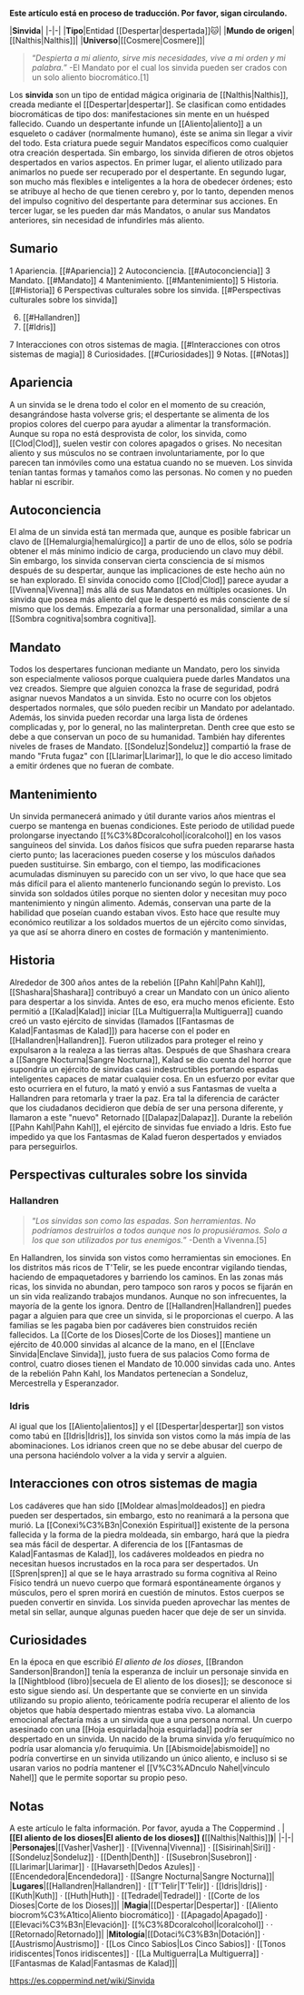 **Este artículo está en proceso de traducción. Por favor, sigan circulando.**


|**Sinvida**|
|-|-|
|**Tipo**|Entidad [[Despertar\|despertada]]🐱︎|
|**Mundo de origen**|[[Nalthis\|Nalthis]]|
|**Universo**|[[Cosmere\|Cosmere]]|

>“*Despierta a mi aliento, sirve mis necesidades, vive a mi orden y mi palabra.*”
\-El Mandato por el cual los sinvida pueden ser crados con un solo aliento biocromático.[1]


Los **sinvida** son un tipo de entidad mágica originaria de [[Nalthis\|Nalthis]], creada mediante el [[Despertar\|despertar]]. Se clasifican como entidades biocromáticas de tipo dos: manifestaciones sin mente en un huésped fallecido.
Cuando un despertante infunde un [[Aliento\|aliento]] a un esqueleto o cadáver (normalmente humano), éste se anima sin llegar a vivir del todo. Esta criatura puede seguir Mandatos específicos como cualquier otra creación despertada.
Sin embargo, los sinvida difieren de otros objetos despertados en varios aspectos. En primer lugar, el aliento utilizado para animarlos no puede ser recuperado por el despertante. En segundo lugar, son mucho más flexibles e inteligentes a la hora de obedecer órdenes; esto se atribuye al hecho de que tienen cerebro y, por lo tanto, dependen menos del impulso cognitivo del despertante para determinar sus acciones. En tercer lugar, se les pueden dar más Mandatos, o anular sus Mandatos anteriores, sin necesidad de infundirles más aliento.

## Sumario

1 Apariencia. [[#Apariencia]] 
2 Autoconciencia. [[#Autoconciencia]] 
3 Mandato. [[#Mandato]] 
4 Mantenimiento. [[#Mantenimiento]] 
5 Historia. [[#Historia]] 
6 Perspectivas culturales sobre los sinvida. [[#Perspectivas culturales sobre los sinvida]] 

6. [[#Hallandren]] 
6. [[#Idris]] 


7 Interacciones con otros sistemas de magia. [[#Interacciones con otros sistemas de magia]] 
8 Curiosidades. [[#Curiosidades]] 
9 Notas. [[#Notas]] 


## Apariencia
A un sinvida se le drena todo el color en el momento de su creación, desangrándose hasta volverse gris; el despertante se alimenta de los propios colores del cuerpo para ayudar a alimentar la transformación.  Aunque su ropa no está desprovista de color, los sinvida, como [[Clod\|Clod]], suelen vestir con colores apagados o grises. No necesitan aliento y sus músculos no se contraen involuntariamente, por lo que parecen tan inmóviles como una estatua cuando no se mueven. Los sinvida tenían tantas formas y tamaños como las personas. No comen y no pueden hablar ni escribir.

## Autoconciencia
El alma de un sinvida está tan mermada que, aunque es posible fabricar un clavo de [[Hemalurgia\|hemalúrgico]] a partir de uno de ellos, sólo se podría obtener el más mínimo indicio de carga, produciendo un clavo muy débil. Sin embargo, los sinvida conservan cierta consciencia de sí mismos después de su despertar, aunque las implicaciones de este hecho aún no se han explorado. El sinvida conocido como [[Clod\|Clod]] parece ayudar a [[Vivenna\|Vivenna]] más allá de sus Mandatos en múltiples ocasiones.
Un sinvida que posea más aliento del que le despertó es más consciente de sí mismo que los demás. Empezaría a formar una personalidad, similar a una [[Sombra cognitiva\|sombra cognitiva]].

## Mandato
Todos los despertares funcionan mediante un Mandato, pero los sinvida son especialmente valiosos porque cualquiera puede darles Mandatos una vez creados. Siempre que alguien conozca la frase de seguridad, podrá asignar nuevos Mandatos a un sinvida. Esto no ocurre con los objetos despertados normales, que sólo pueden recibir un Mandato por adelantado. Además, los sinvida pueden recordar una larga lista de órdenes complicadas y, por lo general, no las malinterpretan. Denth cree que esto se debe a que conservan un poco de su humanidad.
También hay diferentes niveles de frases de Mandato. [[Sondeluz\|Sondeluz]] compartió la frase de mando "Fruta fugaz" con [[Llarimar\|Llarimar]], lo que le dio acceso limitado a emitir órdenes que no fueran de combate.

## Mantenimiento
Un sinvida permanecerá animado y útil durante varios años mientras el cuerpo se mantenga en buenas condiciones. Este periodo de utilidad puede prolongarse inyectando [[%C3%8Dcoralcohol\|ícoralcohol]] en los vasos sanguíneos del sinvida. Los daños físicos que sufra pueden repararse hasta cierto punto; las laceraciones pueden coserse y los músculos dañados pueden sustituirse. Sin embargo, con el tiempo, las modificaciones acumuladas disminuyen su parecido con un ser vivo, lo que hace que sea más difícil para el aliento mantenerlo funcionando según lo previsto.
Los sinvida son soldados útiles porque no sienten dolor y necesitan muy poco mantenimiento y ningún alimento. Además, conservan una parte de la habilidad que poseían cuando estaban vivos. Esto hace que resulte muy económico reutilizar a los soldados muertos de un ejército como sinvidas, ya que así se ahorra dinero en costes de formación y mantenimiento.

## Historia
Alrededor de 300 años antes de la rebelión [[Pahn Kahl\|Pahn Kahl]], [[Shashara\|Shashara]] contribuyó a crear un Mandato con un único aliento para despertar a los sinvida. Antes de eso, era mucho menos eficiente. Esto permitió a [[Kalad\|Kalad]] iniciar [[La Multiguerra\|la Multiguerra]] cuando creó un vasto ejército de sinvidas (llamados [[Fantasmas de Kalad\|Fantasmas de Kalad]]) para hacerse con el poder en [[Hallandren\|Hallandren]]. Fueron utilizados para proteger el reino y expulsaron a la realeza a las tierras altas.
Después de que Shashara creara a [[Sangre Nocturna\|Sangre Nocturna]], Kalad se dio cuenta del horror que supondría un ejército de sinvidas casi indestructibles portando espadas inteligentes capaces de matar cualquier cosa. En un esfuerzo por evitar que esto ocurriera en el futuro, la mató y envió a sus Fantasmas de vuelta a Hallandren para retomarla y traer la paz. Era tal la diferencia de carácter que los ciudadanos decidieron que debía de ser una persona diferente, y llamaron a este "nuevo" Retornado [[Dalapaz\|Dalapaz]].
Durante la rebelión [[Pahn Kahl\|Pahn Kahl]], el ejército de sinvidas fue enviado a Idris. Esto fue impedido ya que los Fantasmas de Kalad fueron despertados y enviados para perseguirlos.

## Perspectivas culturales sobre los sinvida
### Hallandren
>“*Los sinvidas son como las espadas. Son herramientas. No podríamos destruirlos a todos aunque nos lo propusiéramos. Solo a los que son utilizados por tus enemigos.*”
\-Denth a Vivenna.[5]


En Hallandren, los sinvida son vistos como herramientas sin emociones. En los distritos más ricos de T'Telir, se les puede encontrar vigilando tiendas, haciendo de empaquetadores y barriendo los caminos. En las zonas más ricas, los sinvida no abundan, pero tampoco son raros y pocos se fijarán en un sin vida realizando trabajos mundanos. Aunque no son infrecuentes, la mayoría de la gente los ignora.
Dentro de [[Hallandren\|Hallandren]] puedes pagar a alguien para que cree un sinvida, si le proporcionas el cuerpo. A las familias se les pagaba bien por cadáveres bien construidos recién fallecidos.
La [[Corte de los Dioses\|Corte de los Dioses]] mantiene un ejército de 40.000 sinvidas al alcance de la mano, en el [[Enclave Sinvida\|Enclave Sinvida]], justo fuera de sus palacios Como forma de control, cuatro dioses tienen el Mandato de 10.000 sinvidas cada uno. Antes de la rebelión Pahn Kahl, los Mandatos pertenecían a Sondeluz, Mercestrella y Esperanzador.

### Idris
Al igual que los [[Aliento\|alientos]] y el [[Despertar\|despertar]] son vistos como tabú en [[Idris\|Idris]], los sinvida son vistos como la más impía de las abominaciones. Los idrianos creen que no se debe abusar del cuerpo de una persona haciéndolo volver a la vida y servir a alguien.

## Interacciones con otros sistemas de magia
Los cadáveres que han sido [[Moldear almas\|moldeados]] en piedra pueden ser despertados, sin embargo, esto no reanimará a la persona que murió. La [[Conexi%C3%B3n\|Conexión Espiritual]] existente de la persona fallecida y la forma de la piedra moldeada, sin embargo, hará que la piedra sea más fácil de despertar. A diferencia de los [[Fantasmas de Kalad\|Fantasmas de Kalad]], los cadáveres moldeados en piedra no necesitan huesos incrustados en la roca para ser despertados.
Un [[Spren\|spren]] al que se le haya arrastrado su forma cognitiva al Reino Físico tendrá un nuevo cuerpo que formará espontáneamente órganos y músculos, pero el spren morirá en cuestión de minutos. Estos cuerpos se pueden convertir en sinvida.
Los sinvida pueden aprovechar las mentes de metal sin sellar, aunque algunas pueden hacer que deje de ser un sinvida.

## Curiosidades
En la época en que escribió *El aliento de los dioses*, [[Brandon Sanderson\|Brandon]] tenía la esperanza de incluir un personaje sinvida en la [[Nightblood (libro)\|secuela de El aliento de los dioses]]; se desconoce si esto sigue siendo así.
Un despertante que se convierte en un sinvida utilizando su propio aliento, teóricamente podría recuperar el aliento de los objetos que había despertado mientras estaba vivo.
La alomancia emocional afectaría más a un sinvida que a una persona normal.
Un cuerpo asesinado con una [[Hoja esquirlada\|hoja esquirlada]] podría ser despertado en un sinvida.
Un nacido de la bruma sinvida y/o feruquímico no podría usar alomancia y/o feruquimia.
Un [[Abismoide\|abismoide]] no podría convertirse en un sinvida utilizando un único aliento, e incluso si se usaran varios no podría mantener el [[V%C3%ADnculo Nahel\|vínculo Nahel]] que le permite soportar su propio peso.
## Notas

A este artículo le falta información. Por favor, ayuda a The Coppermind .
|**[[El aliento de los dioses\|El aliento de los dioses]] (**[[Nalthis\|Nalthis]]**)**|
|-|-|
|**Personajes**|[[Vasher\|Vasher]] · [[Vivenna\|Vivenna]] · [[Sisirinah\|Siri]] · [[Sondeluz\|Sondeluz]] · [[Denth\|Denth]] · [[Susebron\|Susebron]] · [[Llarimar\|Llarimar]] · [[Havarseth\|Dedos Azules]] · [[Encendedora\|Encendedora]] · [[Sangre Nocturna\|Sangre Nocturna]]|
|**Lugares**|[[Hallandren\|Hallandren]] · [[T'Telir\|T'Telir]] · [[Idris\|Idris]] · [[Kuth\|Kuth]] · [[Huth\|Huth]] · [[Tedradel\|Tedradel]] · [[Corte de los Dioses\|Corte de los Dioses]]|
|**Magia**|[[Despertar\|Despertar]] · [[Aliento biocrom%C3%A1tico\|Aliento biocromático]] · [[Apagado\|Apagado]] · [[Elevaci%C3%B3n\|Elevación]]· [[%C3%8Dcoralcohol\|Ícoralcohol]] ·  · [[Retornado\|Retornado]]|
|**Mitología**|[[Dotaci%C3%B3n\|Dotación]] · [[Austrismo\|Austrismo]] · [[Los Cinco Sabios\|Los Cinco Sabios]] · [[Tonos iridiscentes\|Tonos iridiscentes]] · [[La Multiguerra\|La Multiguerra]] · [[Fantasmas de Kalad\|Fantasmas de Kalad]]|



https://es.coppermind.net/wiki/Sinvida